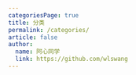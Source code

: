 ```yaml
---
categoriesPage: true
title: 分类
permalink: /categories/
article: false
author: 
  name: 阿心同学
  link: https://github.com/wlswang
---
```

